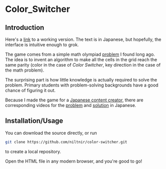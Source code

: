 
# Color_Switcher

## Introduction

Here's a [link](https://okimath.com/cs00/color_switcher.html) to a working
version. The text is in Japanese, but hopefully, the interface is intuitive
enough to grok.

The game comes from a simple math olympiad
[problem](https://aops.com/community/p7622138) I found long ago.
The idea is to invent an algorithm to make all the cells in the grid reach the
same parity (color in the case of *Color Switcher*, key direction in the case
of the math problem).

The surprising part is how little knowledge is actually required to solve the
problem. Primary students with problem-solving backgrounds have a good chance
of figuring it out.

Because I made the game for a [Japanese content creator](https://okimath.com), there
are corresponding videos for the
[problem](https://yewtu.be/watch?v=UdLtG_SBymA) and
[solution](https://yewtu.be/watch?v=zagKmjLQaw0) in Japanese.

## Installation/Usage

You can download the source directly, or run

``` bash
git clone https://github.com/niltnir/color-switcher.git
```
to create a local repository.

Open the HTML file in any modern browser, and you're good to go!

